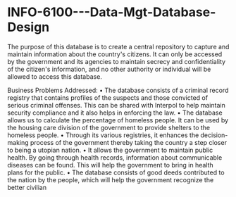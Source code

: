 # INFO-6100---Data-Mgt-Database-Design

The  purpose  of  this  database  is  to  create  a  central repository to capture and maintain information about the country's citizens. It can only be accessed by  the  government  and  its  agencies  to  maintain  secrecy  and  confidentiality  of  the   citizen's information, and no other authority or individual will be allowed to access this database.

Business Problems Addressed:
• The database consists of a criminal record registry that contains profiles of the suspects and
those convicted of serious criminal offenses. This can be shared with Interpol to help maintain
security compliance and it also helps in enforcing the law.
• The database allows us to calculate the percentage of homeless people. It can be used by the
housing care division of the government to provide shelters to the homeless people.
• Through its various registries, it enhances the decision-making process of the government
thereby taking the country a step closer to being a utopian nation.
• It allows the government to maintain public health. By going through health records,
information about communicable diseases can be found. This will help the government to
bring in health plans for the public.
• The database consists of good deeds contributed to the nation by the people, which will help
the government recognize the better civilian
